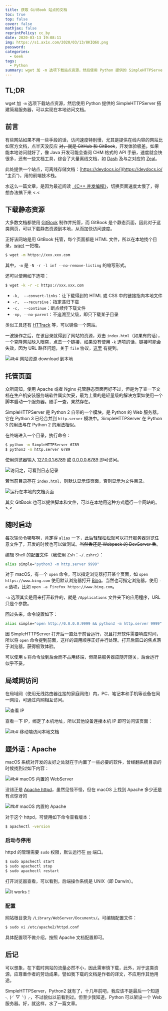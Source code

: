 ```yaml
---
title: 获取 GitBook 站点的文档
toc: true
top: false
cover: false
mathjax: false
reprintPolicy: cc_by
date: 2020-03-13 19:08:11
img: https://s1.ax1x.com/2020/03/13/8KIQ6U.png
password:
categories:
  - Geek
tags:
  - Python
summary: wget 加 -m 选项下载站点资源，然后使用 Python 提供的 SimpleHTTPServer 搭建简易服务器，可以实现在本地访问文档。
---
```


## TL;DR
wget 加 `-m` 选项下载站点资源，然后使用 Python 提供的 SimpleHTTPServer 搭建简易服务器，可以实现在本地访问文档。

## 前言

有些网站如果不用一些手段的话，访问速度特别慢，尤其是提供在线内容的网站比如官方文档，点半天没反应 ~~对，就是 GitHub 和 GitBook~~，开发体验极差。如果能本地访问就好了，像 Java 开发可能会查阅 CHM 格式的 API 手册，速度就会快很多，还有一些文档工具，综合了大量离线文档，如 [Dash](https://kapeli.com/dash "主页") 及与之对应的 [Zeal](https://zealdocs.org/ "主页")。

此处提供一个站点，可离线存储文档：[https://devdocs.io/](https://devdocs.io/ "主页")，用的前端技术栈。

水这么一篇文章，是因为最近阅读 [《C++ 并发编程》](https://chenxiaowei.gitbook.io/cpp_concurrency_in_action/ "文档")，切换页面速度太慢了，得想办法搞下来 <.<

## 下载静态资源

大多数文档都使用 [GitBook](https://www.gitbook.com/ "主页") 制作并托管，而 GitBook 是个静态页面，因此对于这类网页，可以下载静态资源到本地，从而加快访问速度。

正好该网站是用 GitBook 托管，每个页面都是 HTML 文件，所以在本地找个目录，[wget](https://www.gnu.org/software/wget/ "主页") 一把梭。

```bash
$ wget -m https://xxx.xxx.com
```

其中，`-m` 是 `-N -r -l inf --no-remove-listing` 的缩写形式。

还可以使用如下选项：

```bash
$ wget -k -r -c https://xxx.xxx.com
```

- `-k,  --convert-links`：让下载得到的 HTML 或 CSS 中的链接指向本地文件
- `-r,  --recursive`：指定递归下载
- `-c,  --continue`：断点续传下载文件
- `-np, --no-parent`：不追溯至父级，即只下载某子目录

类似工具还有 [HTTrack](http://www.httrack.com "主页") 等，可以镜像一个网站。

一波操作之后，在该目录就得到了网站的资源，双击 `index.html`（如果有的话），一个克隆网站映入眼帘，点击一个链接，如果没有使用 `-k` 选项的话，链接可能会失效，因为 URL 路径问题，关于 `file` 协议，[这里](https://palmcivet.github.io/2020/02/Github-%E4%B8%8E-SPA-%E9%83%A8%E7%BD%B2/ "文章") 有提到。

![#b# 网站资源 download 到本地](https://s1.ax1x.com/2020/03/13/8KheFx.png)

## 托管页面

众所周知，使用 Apache 或者 Nginx 托管静态页面再好不过，但是为了查一下文档在生产机安装服务端软件属实欠妥，最为上乘的是轻量级的解决方案如使用一个脚本启动一个服务器。随手一查，果然存在。

SimpleHTTPServer 是 Python 2 自带的一个模块，是 Python 的 Web 服务器。它在 Python 3 已经合并到 `http.server` 模块中。SimpleHTTPServer 在 Python 3 的用法与在 Python 2 的用法相似。

在终端进入一个目录，执行命令：

```bash
$ python -m SimpleHTTPServer 6789
$ python3 -m http.server 6789
```

使用浏览器输入 [127.0.0.1:6789](http://127.0.0.1:6789 "打开") 或 [0.0.0.0:6789](http://0.0.0.0:6789 "打开") 即可访问。

![访问之，可看到日志记录](https://s1.ax1x.com/2020/03/13/8KhEwR.png)

若当前目录存在 `index.html`，则默认显示该页面，否则显示为文件目录。

![运行在本地的文档页面](https://s1.ax1x.com/2020/03/13/8KhVT1.png)

其实 GitBook 也可以提供脚本和文件，可以在本地用这种方式运行一个网站的。>.<

## 随时启动

每次输命令哪够啊，肯定得 `alias` 一下，此后轻轻松松就可以打开服务器浏览任意文件了，开发的时候也可以做测试。~~当然香还是 Webpack 的 DevServer 香~~。

编辑 Shell 的配置文件（我使用 Zsh：`~/.zshrc`）：

```bash
alias simple="python3 -m http.server 9999"
```

对于 macOS，有一个 `open` 命令，可以指定浏览器打开某个页面，如 `open https://www.bing.com` 使用默认浏览器打开 [Bing](https://www.bing.com "主页")。当然也可指定浏览器，使用 `-a` 选项，比如 `open -a Firefox https://www.bing.com`。

`-a` 选项其实是用来打开软件的，就是 `/Applications` 文件夹下的应用程序，URL 只是个参数。

回过头来，命令设置如下：

```bash
alias simple="open http://0.0.0.0:9999 && python3 -m http.server 9999"
```

因 SimpleHTTPServer 打开后一直处于前台运行，况且打开软件需要响应时间，所以将 `open` 命令提到前面，这样的调用顺序正好并行处理。打开后窗口的焦点落于浏览器，获得极致体验。

可以使用 `&` 将命令放到后台而不占用终端，但简易服务器应随开随关，后台运行似乎不妥。

## 局域网访问

在局域网（使用无线路由器连接的家庭网络）内，PC、笔记本和手机等设备在同一网段，可通过内网相互访问。

![查看 IP](https://s1.ax1x.com/2020/03/13/8MpW8S.png)

查看一下 IP，绑定了本机地址，所以其他设备连接本机 IP 即可访问该页面：

![#b# 移动端访问本地文档](https://s1.ax1x.com/2020/03/13/8MC1T1.jpg)

## 题外话：Apache

macOS 系统对开发的友好之处就在于内置了一些必要的软件，曾经翻系统目录的时候找到过如下内容：

![#b# macOS 内置的 WebServer](https://s1.ax1x.com/2020/03/13/8KhAm9.png)

没错正是 [Apache httpd](http://httpd.apache.org/ "主页")，虽然见怪不怪，但在 macOS 上找到 Apache 多少还是有点惊讶的

![#b# macOS 内置的 Apache](https://s1.ax1x.com/2020/03/13/8KhmY6.png)

对于这个 httpd，可使用如下命令查看版本：

```bash
$ apachectl -version
```

### 启动与停用

httpd 的管理需要 `sudo` 权限，默认运行在 [`80`](http://0.0.0.0:80 "打开") 端口。

```bash
$ sudo apachectl start
$ sudo apachectl stop
$ sudo apachectl restart
```

打开浏览器查看，可以看到，后端操作系统是 UNIX（即 Darwin）。

![It works！](https://s1.ax1x.com/2020/03/13/8KhnfK.png)

### 配置

网站根目录为 `/Library/WebServer/Documents/`。可编辑配置文件：

```bash
$ sudo vi /etc/apache2/httpd.conf
```

具体配置项不做介绍，按照 Apache 文档配置即可。

## 后记
可以想象，在下载时网站的流量必然不小，因此需审慎下载，此外，对于这类资源，应尊重作者的劳动成果，譬如我下载的文档是作者的译文，不应用作其他用途。

SimpleHTTPServer，Python2 就有了，十几年前吧，我应该不是最后一个知道 ╮(╯▽╰)╭，不过貌似以前看到过。但至少我知道，Python 可以架设一个 Web 服务器。好，就这样，水了一篇文章。
